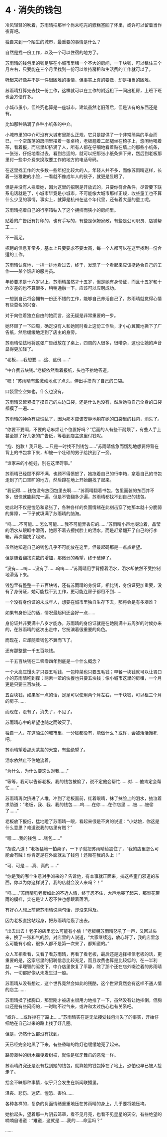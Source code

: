 # 4 · 消失的钱包

冷风轻轻的吹着，苏雨晴把那半个尚未吃完的嵌糕塞回了怀里，或许可以留着当作夜宵吧。

独自来到一个陌生的城市，最重要的事情是什么？

自然是找一份工作，以及一个可以住宿的地方了。

苏雨晴的钱包里的钱足够在小城市里租一个不大的房间，一千块钱，可以租住三个月左右，只要能在三个月里找到一份可以维持房租和生活费的工作就可以了。

听起来好像并不是一件很困难的事情，但事实上真的要做，却是相当的困难。

苏雨晴打算先去找一份工作，这样就可以在工作的附近租下一间出租房，上班下班也会方便许多。

小城市虽小，但终究也算是一座城市，建筑虽然老旧落后，但是该有的东西还是有。

比如那种贴满了各种小纸条的中介。

小城市里的中介可没有大城市里那么正规，它只是提供了一个非常简易的平台而已，一个空荡荡的房间里摆着一张桌椅，老板翘着二郎腿坐在椅子上，悠闲地喝着茶，看着报，而店里却挤满了人，所有人都在仔细地看着贴在墙上的那些小纸条，一张张，仔细地看过去，看到合适的，就可以把那张小纸条撕下来，然后到老板那里付一些中介费来换取要工作的地方的电话号码。

在这里找工作的大多数一些年纪比较大的人，年轻人并不多，而像苏雨晴这样，长着一张稚嫩的小脸，一看就不像成年人的孩子，就更是显眼了。

但是并没有人拦着她，因为这里的招聘是开放式的，只要你符合条件，尽管要下联系电话就是了，小城市毕竟是小城市，不可能像大城市那样正规，收些童工也不算什么少见的事情，事实上，就算是杭州在这个年代里，还有着大量的童工呢。

苏雨晴拖着自己的行李箱钻入了这个拥挤而狭小的房间里。

贴着的广告纸有打印的，也有手写的，有些是保姆家政，有些是公司职员、店铺帮工……

不一而足。

招聘的信息非常多，基本上只要要求不要太高，每一个人都可以在这里找到一份合适的工作。

苏雨晴认真地，一排一排地看过去，终于，发现了一个看起来应该挺适合自己的工作——某个饭店的服务员。

年龄要求是十六岁以上，苏雨晴虽然才十五岁，但是她有身份证，而且十五岁和十六岁差的也不算很多，稍稍通融一下，应该可以应聘成功。

一想到自己将会拥有一份还不错的工作，能够自己养活自己了，苏雨晴就觉得心情有些莫名的兴奋。

对于向往着独立自由的她而言，这无疑是非常重要的一步。

她环顾了一下四周，确定没有人和她同时看上这份工作后，才小心翼翼地撕下了广告纸，然后缓缓地走到了店主的身旁。

苏雨晴怯怯地将这张广告纸放在了桌上，四周的人很多，很嘈杂，这也让她的声音显得更加轻了。

“老板……我想要……这、这份……”

“中介费五块钱。”老板依然看着报纸，头也不抬地答道。

“嗯！”苏雨晴有些激动地点了点头，伸出手摸向了自己的口袋。

口袋里空空如也，什么也没有。

苏雨晴又赶紧摸了摸自己的左边口袋，还是什么也没有，然后她将自己全身的口袋都摸了一遍……

苏雨晴的神色有些慌乱了，因为那本应该安静地躺在她的口袋里的钱包，消失了。

“你要不要啊，不要的话麻烦让个位置好吗？”后面的人有些不耐烦了，有些人手上甚至抓了好几张的广告纸，等着到店主这里付钱呢。

“抱、抱歉！我只是……只是一时找不到钱包……”苏雨晴焦急而慌乱地想要将背在背上的书包拿下来，却被一个壮硕的男子给挤到了一旁。

“谁家来的小娃娃，别在这里碍事。”

苏雨晴已经顾不得不满，也顾不得愤怒了，她拖着自己的行李箱，拿着自己的书包走到了门口空旷的地方，然后蹲在地上开始翻找了起来。

“我记得……钱包没有放回包里去啊……”苏雨晴翻着书包，包里面装的东西并不多，很快就能翻完一遍，但是不管翻多少遍，苏雨晴都找不到自己的钱包。

她此时不仅是惶恐和紧张了，各种各样的负面情绪在此刻击穿了她那本就十分脆弱的屏障，一下子就填满了苏雨晴的脑海。

“呜……不可能……怎么可能……我不可能弄丢它的……”苏雨晴小声地啜泣着，晶莹的泪水从眼眶中滑落，她顾不着去擦拭脸上的泪水，而是赶紧翻开了自己的行李箱，再次翻找了起来。

虽然她知道自己的钱包几乎不可能放在这里，但最起码那是一点点希望。

但是随着翻找次数的增加，那微弱的希望，终于破碎了。

“没有……呜……没有了……呜呜……”苏雨晴用手背擦着泪水，泪水却依然不受控制地滑落下来。

钱包里有整整一千五百块钱，还有苏雨晴的身份证，相比钱，身份证更加重要，没有了身份证，她可能找不到工作，更可能连房子都租不到……

一个没有身份证的未成年人，想要在城市里独自生存下去，那将会是有多艰难？

如果有身份证的话，情况最起码还会好一点……

身份证并非要满十八岁才能办，苏雨晴的身份证就是在她刚满十五周岁的时候办来的，在苏雨晴的这次出走中，它扮演着很重要的角色。

而现在，它却随着钱包不翼而飞了。

还有那整整一千五百块钱。

一千五百块钱在二零零四年到底是一个什么概念？

一个大高庄馒头才只要五毛钱，一包榨菜也只要五毛钱；早餐一块钱就可以让胃口小的苏雨晴吃到撑；两素一荤的快餐也只要五块钱；像小城市这里的房租，一个月更是只要三百块钱……

五百块钱，如果省一点的话，足足可以使用两个月左右，一千块钱，可以租三个月的房子……

而现在，没有了，消失了，不见了。

苏雨晴心中的希望也随之而破灭了。

独自一人，在这陌生的城市里，一分钱都没有，能做什么？或许，会被活活饿死吧。

苏雨晴望着那灰蒙蒙的天空，有些绝望了。

泪水依然止不住地流着。

“为什么，为什么要这么对我……”

“等等，我可以告诉老板，我的钱包被偷了，说不定他会帮忙……对……他肯定会帮忙……”

苏雨晴再次挤进了人堆，冲到了老板面前，红着眼睛，抹了抹脸上的泪水，抽泣着求助道：“老板，我、我、我的钱包……呜……在你……在你店里……被……被偷了……”

老板放下报纸，猛地瞪了苏雨晴一眼，看起来很是不爽的说道：“小姑娘，你这是什么意思？难道说我的店里有贼？”

“嗯……我的钱包……钱包……”

“胡说八道！”老板猛地一拍桌子，一下子就把苏雨晴给震住了，“我的店里怎么可能会有贼！你肯定是在外面就丢了钱包！还赖在我的头上！”

“可、可是……真、真的……”

“你是我的哪个生意对手派来的？告诉他，有本事就正面来，搞这些歪门邪道的东西，你以为你这样说了，我的店就会没人来吗？！”

“呜……”苏雨晴见老板如此的不近人情，终于忍不住，大声地哭了起来，那梨花带雨的模样，实在是让人忍不住也想跟着落泪。

有好心人想上前帮苏雨晴说两句话，却没来得及。

因为老板直接站起身，把苏雨晴给轰了出去。

“出去出去！老子的店里怎么可能有小偷！”老板朝苏雨晴怒吼了一声，又回过头来，换了一张和气的脸，对店里的人说道，“大家继续选，放心好了，我的店里怎么可能有小偷，很多人都不是第一次来了，都知道的。”

众人互相看看，又看了看苏雨晴，再看了看老板，最后还是选择相信老板的话，更重要的是，这家店里的招聘信息比较充足，而且收费也算是比较低的，在一半利益，一半理智的驱使下，中介店里恢复了平静，除了那个还在店外啜泣着的苏雨晴外，一切都好像从未发生过一般。

苏雨晴从没有想过，这个世界竟然会如此的残酷，这个世界竟然会有这样不通人情的店主……

苏雨晴揉了揉胸口，那里刚才被店主很用力地推了一下，虽然没有让她摔倒，但胸口还是有些闷闷的，一时喘不过气来，或许和太过伤心也有关系吧。

“或许……或许掉在了路上……”苏雨晴实在是无法接受钱包消失了的事实，开始仔细地在自己过来的路上找了好几圈。

但是，仍然什么都没有找到。

天已经完全地黑了下来，有些昏暗的路灯也缓缓地亮了起来。

路旁栽种的树木摇曳着树枝，就像是张牙舞爪的恶鬼一样。

苏雨晴终究还是没有找到她的钱包，就算她的钱包掉在了地上，恐怕也早已被人捡走了。

拾金不昧那种事情，似乎只会发生在新闻联播里。

沮丧、悲伤、迷茫、惶恐、害怕……

各种各样的，复杂的负面情绪重重地压在苏雨晴的身上，几乎要将她压垮。

她抬起头，望着那一片阴云笼罩，看不见月亮，也看不见星星的天空，有些绝望的喃喃自语道：“难道，这就是……我的……命运吗？”

……
